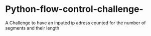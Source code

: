 # Python-flow-control-challenge-
A Challenge to have an inputed ip adress counted for the number of segments and their length 
